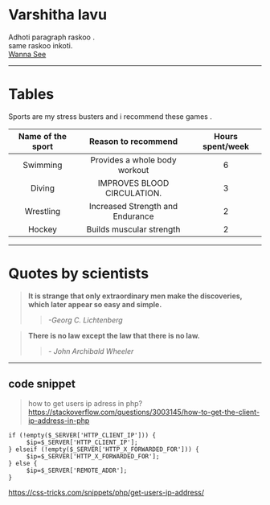 # Varshitha lavu
Adhoti paragraph raskoo . <br>same raskoo inkoti.<br>
[Wanna See](https://github.com/varshi-28/my2-Lavu/blob/main/WhatsApp%20Image%202023-09-05%20at%207.38.40%20PM.jpeg)

---

# Tables 
Sports are my stress busters and i recommend these games .
 
| Name of the sport  |  Reason to recommend   | Hours spent/week |
| :--------------:    | :--------------:      | :--------------: |
| Swimming        | Provides a whole body workout       |6        |
| Diving              | IMPROVES BLOOD CIRCULATION.      |3                 |
| Wrestling       | Increased Strength and Endurance|        2               |
|  Hockey            | Builds muscular strength        | 2                  |

---

# Quotes by scientists
> **It is strange that only extraordinary men make the discoveries, which later appear so easy and simple.**
>>    *-Georg C. Lichtenberg*

> **There is no law except the law that there is no law.**
>> *- John Archibald Wheeler*

---
## code snippet


>  how to get users ip adress in php?
<https://stackoverflow.com/questions/3003145/how-to-get-the-client-ip-address-in-php>

```
if (!empty($_SERVER['HTTP_CLIENT_IP'])) {
     $ip=$_SERVER['HTTP_CLIENT_IP'];
} elseif (!empty($_SERVER['HTTP_X_FORWARDED_FOR'])) {
     $ip=$_SERVER['HTTP_X_FORWARDED_FOR'];
} else {
     $ip=$_SERVER['REMOTE_ADDR'];
}
```
<https://css-tricks.com/snippets/php/get-users-ip-address/>